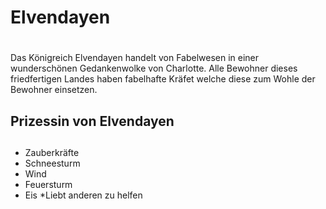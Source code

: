 # Elvendayen <h1> 
Das Königreich Elvendayen handelt von Fabelwesen in einer wunderschönen Gedankenwolke von Charlotte. Alle Bewohner dieses friedfertigen Landes haben fabelhafte Kräfet welche diese zum Wohle der  
Bewohner einsetzen.
## Prizessin von Elvendayen <h2>
* Zauberkräfte
 * Schneesturm
 * Wind
 * Feuersturm
 * Eis
*Liebt anderen zu helfen